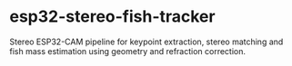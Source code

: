 # esp32-stereo-fish-tracker
Stereo ESP32-CAM pipeline for keypoint extraction, stereo matching and fish mass estimation using geometry and refraction correction.
